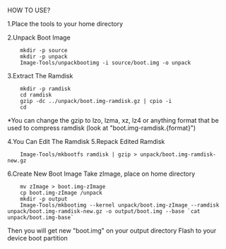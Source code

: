 HOW TO USE?

1.Place the tools to your home directory

2.Unpack Boot Image

        mkdir -p source
        mkdir -p unpack
        Image-Tools/unpackbootimg -i source/boot.img -o unpack

3.Extract The Ramdisk

        mkdir -p ramdisk
        cd ramdisk
        gzip -dc ../unpack/boot.img-ramdisk.gz | cpio -i
        cd

*You can change the gzip to lzo, lzma, xz, lz4 or anything format that be used to compress ramdisk (look at "boot.img-ramdisk.{format}")

4.You Can Edit The Ramdisk
5.Repack Edited Ramdisk

        Image-Tools/mkbootfs ramdisk | gzip > unpack/boot.img-ramdisk-new.gz

6.Create New Boot Image
Take zImage, place on home directory

        mv zImage > boot.img-zImage
        cp boot.img-zImage /unpack
        mkdir -p output
        Image-Tools/mkbootimg --kernel unpack/boot.img-zImage --ramdisk unpack/boot.img-ramdisk-new.gz -o output/boot.img --base `cat unpack/boot.img-base`

Then you will get new "boot.img" on your output directory
Flash to your device boot partition

